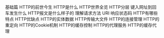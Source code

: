 基础篇
HTTP的前世今生
HTTP是什么
HTTP世界全览
HTTP分层
键入网址到回车发生什么
HTTP报文是什么样子的
理解请求方法
URI
响应状态码
HTTP有哪些特点
HTTP优缺点
HTTP的实体数据
HTTP传输大文件
HTTP的连接管理
HTTP的重定向
HTTP的Cookie机制
HTTP的缓存控制
HTTP的代理服务
HTTP的缓存代理
